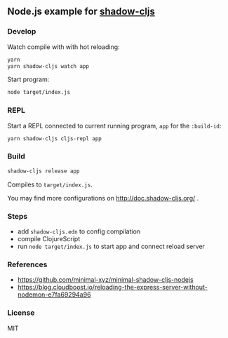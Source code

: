 
Node.js example for [shadow-cljs](https://github.com/thheller/shadow-cljs)
----

### Develop

Watch compile with with hot reloading:

```bash
yarn
yarn shadow-cljs watch app
```

Start program:

```bash
node target/index.js
```

### REPL

Start a REPL connected to current running program, `app` for the `:build-id`:

```bash
yarn shadow-cljs cljs-repl app
```

### Build

```bash
shadow-cljs release app
```

Compiles to `target/index.js`.

You may find more configurations on http://doc.shadow-cljs.org/ .

### Steps

* add `shadow-cljs.edn` to config compilation
* compile ClojureScript
* run `node target/index.js` to start app and connect reload server

### References

* https://github.com/minimal-xyz/minimal-shadow-cljs-nodejs
* https://blog.cloudboost.io/reloading-the-express-server-without-nodemon-e7fa69294a96

### License

MIT